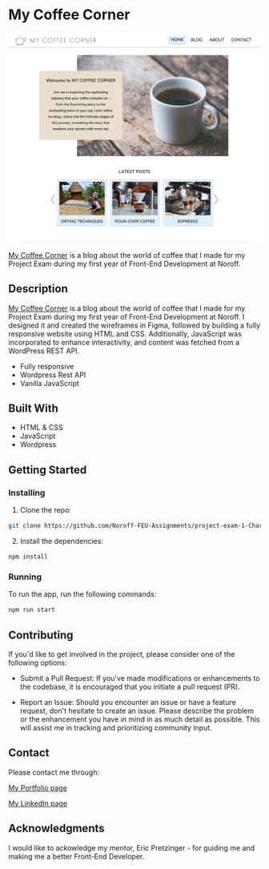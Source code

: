 # My Coffee Corner

![image](images/mycoffeecorner.png)

[My Coffee Corner](https://mycoffeecorner.netlify.app/) is a blog about the world of coffee that I made for my Project Exam during my first year of Front-End Development at Noroff.

## Description

[My Coffee Corner](https://mycoffeecorner.netlify.app/) is a blog about the world of coffee that I made for my Project Exam during my first year of Front-End Development at Noroff. I designed it and created the wireframes in Figma, followed by building a fully responsive website using HTML and CSS. Additionally, JavaScript was incorporated to enhance interactivity, and content was fetched from a WordPress REST API.

- Fully responsive
- Wordpress Rest API
- Vanilla JavaScript

## Built With

- HTML & CSS
- JavaScript
- Wordpress

## Getting Started

### Installing

1. Clone the repo:

```bash
git clone https://github.com/Noroff-FEU-Assignments/project-exam-1-CharlotteValset.git
```

2. Install the dependencies:

```
npm install
```

### Running

To run the app, run the following commands:

```bash
npm run start
```

## Contributing

If you'd like to get involved in the project, please consider one of the following options:

- Submit a Pull Request:
  If you've made modifications or enhancements to the codebase, it is encouraged that you initiate a pull request (PR).

- Report an Issue:
  Should you encounter an issue or have a feature request, don't hesitate to create an issue. Please describe the problem or the enhancement you have in mind in as much detail as possible. This will assist me in tracking and prioritizing community input.

## Contact

Please contact me through:

[My Portfolio page](https://charlottevalset.no/portfolio/)

[My LinkedIn page](https://www.linkedin.com/in/charlotte-valset-6195b521a/)

## Acknowledgments

I would like to ackowledge my mentor, Eric Pretzinger - for guiding me and making me a better Front-End Developer.

